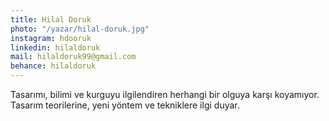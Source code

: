 ```yaml
---
title: Hilal Doruk
photo: "/yazar/hilal-doruk.jpg"
instagram: hdooruk
linkedin: hilaldoruk
mail: hilaldoruk99@gmail.com
behance: hilaldoruk
---
```

Tasarımı, bilimi ve kurguyu ilgilendiren herhangi bir olguya karşı koyamıyor. Tasarım teorilerine, yeni yöntem ve tekniklere ilgi duyar.